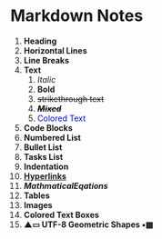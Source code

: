 # Markdown Notes
1. **Heading**
2. **Horizontal Lines**
3. **Line Breaks**
4. **Text**
    1. <em>Italic</em>
    2. <strong>Bold</strong>
    3. <del>strikethrough text</del>
    4. <del><strong><em>Mixed</em></strong></del>
    5. <span style="color:blue">Colored Text</span>
5. **Code Blocks**
6. **Numbered List**
7. **Bullet List**
8. **Tasks List**
9. **Indentation**
10. **[Hyperlinks](https://github.com/FilippoCiarlo/Markdown-Notes)**
11. **$Mathmatical Eqations$**
12. **Tables**
13. **Images**
14. **Colored Text Boxes**
15. **&#9650;&#9645; UTF-8 Geometric Shapes &#9642;&#9641;**